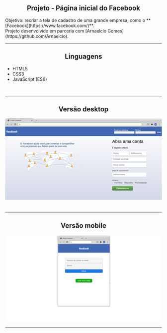<h2 align="center">Projeto - Página inicial do Facebook</h2>
   
   <p>
      Objetivo: recriar a tela de cadastro de uma grande empresa, como o **[Facebook](https://www.facebook.com/)**.<br>
      Projeto desenvolvido em parceria com [Arnaelcio Gomes](https://github.com/Arnaelcio).<br>
   </p>

---

<h2 align="center">Linguagens</h2>

 - HTML5
 - CSS3
 - JavaScript (ES6)
<br>

---

<h2 align="center">Versão desktop</h2>

![Página Facebook](./versao_desktop.png)
<br>

---

<h2 align="center">Versão mobile</h2>

![Página Facebook](./versao_mobile.png)

---

